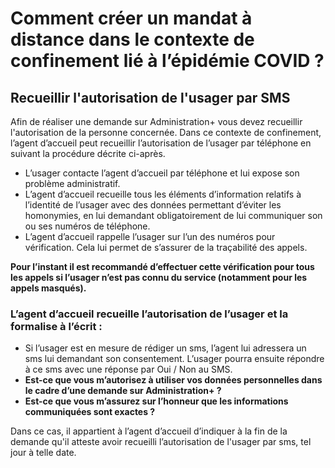 # Comment créer un mandat à distance dans le contexte de confinement lié à l’épidémie COVID ?

## Recueillir l'autorisation de l'usager par SMS

Afin de réaliser une demande sur Administration+ vous devez recueillir l'autorisation de la personne concernée. Dans ce contexte de confinement, l’agent d’accueil peut recueillir l’autorisation de l’usager par téléphone en suivant la procédure décrite ci-après.

* L’usager contacte l’agent d’accueil par téléphone et lui expose son problème administratif.
* L’agent d’accueil recueille tous les éléments d’information relatifs à l’identité de l’usager avec des données permettant d’éviter les homonymies, en lui demandant obligatoirement de lui communiquer son ou ses numéros de téléphone.
* L’agent d’accueil rappelle l’usager sur l’un des numéros pour vérification. Cela lui permet de s’assurer de la traçabilité des appels.

**Pour l’instant il est recommandé d’effectuer cette vérification pour tous les appels si l’usager n’est pas connu du service \(notamment pour les appels masqués\).**

### L’agent d’accueil recueille l’autorisation de l’usager et la formalise à l’écrit :

* Si l’usager est en mesure de rédiger un sms, l’agent lui adressera un sms lui demandant son consentement. L’usager pourra ensuite répondre à ce sms avec une réponse par Oui / Non au SMS.
* **Est-ce que vous m’autorisez à utiliser vos données personnelles dans le cadre d’une demande sur Administration+ ?**
* **Est-ce que vous m’assurez sur l’honneur que les informations communiquées sont exactes ?**

Dans ce cas, il appartient à l’agent d’accueil d’indiquer à la fin de la demande qu'il atteste avoir recueilli l’autorisation de l'usager par sms, tel jour à telle date.

